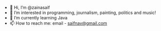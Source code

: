 - 👋 Hi, I’m @zainasaif
- 👀 I’m interested in programming, journalism, painting, politics and music!
- 🌱 I’m currently learning Java
- 📫 How to reach me: email - saifnav@gmail.com

<!---
zainasaif/zainasaif is a ✨ special ✨ repository because its `README.md` (this file) appears on your GitHub profile.
You can click the Preview link to take a look at your changes.
--->
